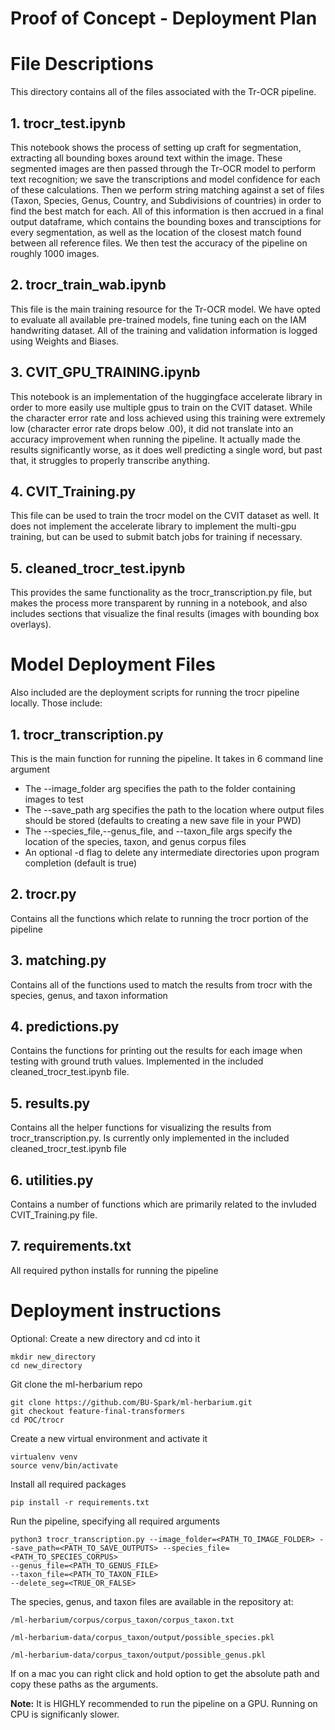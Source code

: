# Proof of Concept - Deployment Plan

# File Descriptions
This directory contains all of the files associated with the Tr-OCR pipeline. 
## 1. trocr_test.ipynb
This notebook shows the process of setting up craft for segmentation, extracting all bounding boxes around text within the image. These segmented images are then passed through the Tr-OCR model to perform text recognition; we save the transcriptions and model confidence for each of these calculations. Then we perform string matching against a set of files (Taxon, Species, Genus, Country, and Subdivisions of countries) in order to find the best match for each.  All of this information is then accrued in a final output dataframe, which contains the bounding boxes and transciptions for every segmentation, as well as the location of the closest match found between all reference files. We then test the accuracy of the pipeline on roughly 1000 images. 
## 2. trocr_train_wab.ipynb
This file is the main training resource for the Tr-OCR model. We have opted to evaluate all available pre-trained models, fine tuning each on the IAM handwriting dataset. All of the training and validation information is logged using Weights and Biases. 
## 3. CVIT_GPU_TRAINING.ipynb
This notebook is an implementation of the huggingface accelerate library in order to more easily use multiple gpus to train on the CVIT dataset. While the character error rate and loss achieved using this training were extremely low (character error rate drops below .00), it did not translate into an accuracy improvement when running the pipeline. It actually made the results significantly worse, as it does well predicting a single word, but past that, it struggles to properly transcribe anything. 
## 4. CVIT_Training.py
This file can be used to train the trocr model on the CVIT dataset as well. It does not implement the accelerate library to implement the multi-gpu training, but can be used to submit batch jobs for training if necessary. 

## 5. cleaned_trocr_test.ipynb
This provides the same functionality as the trocr_transcription.py file, but makes the process more transparent by running in a notebook, and also includes sections that visualize the final results (images with bounding box overlays).
# Model Deployment Files
Also included are the deployment scripts for running the trocr pipeline locally. 
Those include:
## 1. trocr_transcription.py
This is the main function for running the pipeline. It takes in 6 command line argument
* The --image_folder arg specifies the path to the folder containing images to test
* The --save_path arg specifies the path to the location where output files should be stored (defaults to creating a new save file in your PWD)
* The --species_file,--genus_file, and --taxon_file args specify the location of the species, taxon, and genus corpus files
* An optional -d flag to delete any intermediate directories upon program completion (default is true)

## 2. trocr.py
Contains all the functions which relate to running the trocr portion of the pipeline
## 3. matching.py
Contains all of the functions used to match the results from trocr with the species, genus, and taxon information 
## 4. predictions.py
Contains the functions for printing out the results for each image when testing with ground truth values. Implemented in the included cleaned_trocr_test.ipynb file. 
## 5. results.py
Contains all the helper functions for visualizing the results from trocr_transcription.py. Is currently only implemented in the included cleaned_trocr_test.ipynb file
## 6. utilities.py
Contains a number of functions which are primarily related to the invluded CVIT_Training.py file.

## 7. requirements.txt
All required python installs for running the pipeline

# Deployment instructions
Optional: Create a new directory and cd into it

```
mkdir new_directory
cd new_directory
```
Git clone the ml-herbarium repo
```
git clone https://github.com/BU-Spark/ml-herbarium.git
git checkout feature-final-transformers
cd POC/trocr
```
Create a new virtual environment and activate it
```
virtualenv venv
source venv/bin/activate
```

Install all required packages
```
pip install -r requirements.txt
```
Run the pipeline, specifying all required arguments
```
python3 trocr_transcription.py --image_folder=<PATH_TO_IMAGE_FOLDER> --save_path=<PATH_TO_SAVE_OUTPUTS> --species_file=<PATH_TO_SPECIES_CORPUS>
--genus_file=<PATH_TO_GENUS_FILE>
--taxon_file=<PATH_TO_TAXON_FILE>
--delete_seg=<TRUE_OR_FALSE>
```
The species, genus, and taxon files are available in the repository at:

```
/ml-herbarium/corpus/corpus_taxon/corpus_taxon.txt

/ml-herbarium-data/corpus_taxon/output/possible_species.pkl

/ml-herbarium-data/corpus_taxon/output/possible_genus.pkl
```
If on a mac you can right click and hold option to get the absolute path and copy these paths as the arguments.


**Note:** It is HIGHLY recommended to run the pipeline on a GPU. Running on CPU is significanly slower. 